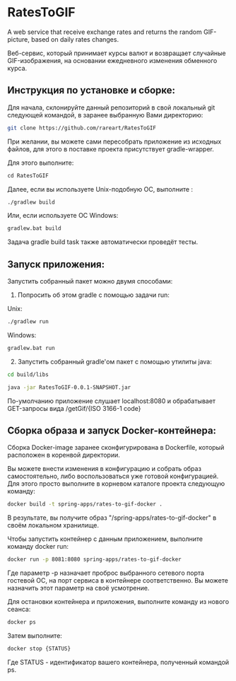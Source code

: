 # RatesToGIF

A web service that receive exchange rates and returns the random GIF-picture, based on daily rates changes.

Веб-сервис, который принимает курсы валют и возвращает случайные GIF-изображения, на основании ежедневного изменения обменного курса. 

## Инструкция по установке и сборке:

Для начала, склонируйте данный репозиторий в свой локальный git следующей командой, в заранее выбранную Вами директорию: 

```bash
git clone https://github.com/rareart/RatesToGIF
```
При желании, вы можете сами пересобрать приложение из исходных файлов, для этого в поставке проекта присутствует gradle-wrapper. 

Для этого выполните:

```bash
сd RatesToGIF
```
Далее, если вы используете Unix-подобную ОС, выполните :

```bash
./gradlew build
```

Или, если используете ОС Windows:

```bash
gradlew.bat build
```

Задача gradle build task также автоматически проведёт тесты.

## Запуск приложения:

Запустить собранный пакет можно двумя способами:

1) Попросить об этом gradle с помощью задачи run:

Unix:
```bash
./gradlew run
```

Windows:
```bash
gradlew.bat run
```


2) Запустить собранный gradle'ом пакет с помощью утилиты java:
```bash
cd build/libs
```
```bash
java -jar RatesToGIF-0.0.1-SNAPSHOT.jar
```

По-умолчанию приложение слушает localhost:8080 и обрабатывает GET-запросы вида /getGif/{ISO 3166-1 code}

## Сборка образа и запуск Docker-контейнера:

Сборка Docker-image заранее сконфигурирована в Dockerfile, который расположен в коренвой директории. 

Вы можете внести изменения в конфигурацию и собрать образ самостоятельно, либо воспользоваться уже готовой конфигурацией.
Для этого просто выполните в корневом каталоге проекта следующую команду:
```bash
docker build -t spring-apps/rates-to-gif-docker .
```

В результате, вы получите образ "/spring-apps/rates-to-gif-docker" в своём локальном хранилище.

Чтобы запустить контейнер с данным приложением, выполните команду docker run:
```bash
docker run -p 8081:8080 spring-apps/rates-to-gif-docker
```
Где параметр -p назначает проброс выбранного сетевого порта гостевой ОС, на порт сервиса в контейнере соответственно. Вы можете назначить этот параметр на своё усмотрение.

Для остановки контейнера и приложения, выполните команду из нового сеанса:
```bash
docker ps
```

Затем выполните:
```bash
docker stop {STATUS}
```

Где STATUS - идентификатор вашего контейнера, полученный командой ps.
